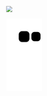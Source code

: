 <p>
    <img src="https://img.shields.io/static/v1?style=for-the-badge&message=HTML5&color=E34F26&logo=HTML5&logoColor=FFFFFF&label= alt="HTML"/>
</p>


![snake animation](https://github.com/Goobber33/Goobber33/blob/output/github-contribution-grid-snake.svg)

